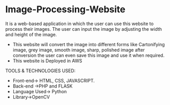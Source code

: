 # Image-Processing-Website

It is a web-based application in which the user can use this website to process their images. The user can input the image by adjusting the width and height of the image.
* This website will convert the image into different forms like Cartonifying image, grey image, smooth image, sharp, polished image after conversion the user can even save this
image and use it when required.
* This website is Deployed in AWS

TOOLS & TECHNOLOGIES USED:

* 	Front-end-> HTML, CSS, JAVASCRIPT.
* 	Back-end ->PHP and FLASK
* 	Language Used-> Python
* 	Library->OpenCV
